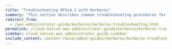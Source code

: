 ```yaml
---
title: "Troubleshooting NFSv4.1 with Kerberos"
summary: "This section describes common troubleshooting procedures for configuring NFSv4.1 to work with Kerberos."
redirect_from:
  - /aws-administrator-guide/kerberos/kerberos-troubleshooting.html
permalink: /cloud-native-aws-administrator-guide/kerberos/kerberos-troubleshooting.html
sidebar: cloud_native_aws_administrator_guide_sidebar
include_content: content-reuse/admin-guides/kerberos/kerberos-troubleshooting.md
---
```


